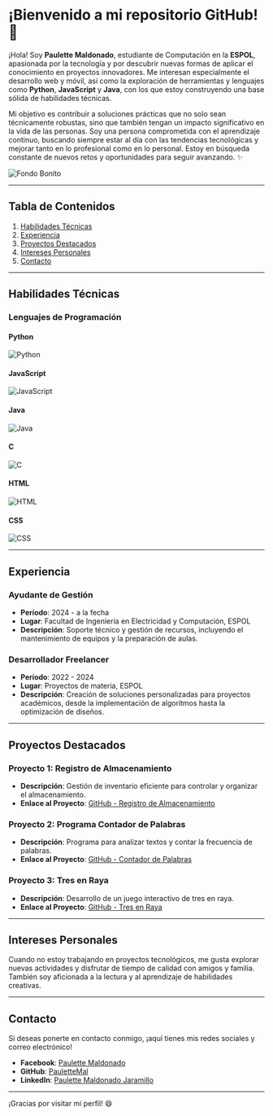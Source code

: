 # ¡Bienvenido a mi repositorio GitHub! :wave:

¡Hola! Soy **Paulette Maldonado**, estudiante de Computación en la **ESPOL**, apasionada por la tecnología y por descubrir nuevas formas de aplicar el conocimiento en proyectos innovadores. Me interesan especialmente el desarrollo web y móvil, así como la exploración de herramientas y lenguajes como **Python**, **JavaScript** y **Java**, con los que estoy construyendo una base sólida de habilidades técnicas.

Mi objetivo es contribuir a soluciones prácticas que no solo sean técnicamente robustas, sino que también tengan un impacto significativo en la vida de las personas. Soy una persona comprometida con el aprendizaje continuo, buscando siempre estar al día con las tendencias tecnológicas y mejorar tanto en lo profesional como en lo personal. Estoy en búsqueda constante de nuevos retos y oportunidades para seguir avanzando. ✨

![Fondo Bonito](https://media0.giphy.com/media/v1.Y2lkPTc5MGI3NjExazRtN3k0b29vY3RlcGh2MWFzMWtsc2M3Y2dpazltNnQ3NTE2am01ZiZlcD12MV9pbnRlcm5hbF9naWZfYnlfaWQmY3Q9Zw/Basrh159dGwKY/giphy.webp)

---

## Tabla de Contenidos  
1. [Habilidades Técnicas](#habilidades-técnicas)  
2. [Experiencia](#experiencia)  
3. [Proyectos Destacados](#proyectos-destacados)  
4. [Intereses Personales](#intereses-personales)  
5. [Contacto](#contacto)  

---

## Habilidades Técnicas 

### Lenguajes de Programación 

#### Python
![Python](https://i.pinimg.com/736x/ed/66/63/ed666327dd3ce274d94f2b3547155891.jpg)

#### JavaScript
![JavaScript](https://i.pinimg.com/736x/0e/4f/dc/0e4fdce8ac22e09688c580e5bc4dcd7d.jpg)

#### Java
![Java](https://i.pinimg.com/736x/86/ad/01/86ad01aac334ed269e9d33dab95a2217.jpg)

#### C
![C](https://i.pinimg.com/736x/6e/46/e7/6e46e7dbe2bb73dacc055e5dbd85c3ad.jpg)

#### HTML
![HTML](https://i.pinimg.com/736x/ca/e1/b4/cae1b4f6b223fe5a7bb712b680cffa67.jpg)

#### CSS
![CSS](https://i.pinimg.com/736x/62/1f/21/621f21fa891b48023ff7c4dff12c7aa0.jpg)

---

## Experiencia 

### Ayudante de Gestión
- **Período**: 2024 - a la fecha
- **Lugar**: Facultad de Ingeniería en Electricidad y Computación, ESPOL  
- **Descripción**: Soporte técnico y gestión de recursos, incluyendo el mantenimiento de equipos y la preparación de aulas.

### Desarrollador Freelancer
- **Período**: 2022 - 2024  
- **Lugar**: Proyectos de materia, ESPOL  
- **Descripción**: Creación de soluciones personalizadas para proyectos académicos, desde la implementación de algoritmos hasta la optimización de diseños.

---

## Proyectos Destacados

### Proyecto 1: Registro de Almacenamiento
- **Descripción**: Gestión de inventario eficiente para controlar y organizar el almacenamiento.
- **Enlace al Proyecto**: [GitHub - Registro de Almacenamiento](https://github.com/ArielV17/Proyecto)

### Proyecto 2: Programa Contador de Palabras
- **Descripción**: Programa para analizar textos y contar la frecuencia de palabras.
- **Enlace al Proyecto**: [GitHub - Contador de Palabras](https://github.com/progsis-espol/programa-frecuencia-palabras-paulettemal)

### Proyecto 3: Tres en Raya
- **Descripción**: Desarrollo de un juego interactivo de tres en raya.
- **Enlace al Proyecto**: [GitHub - Tres en Raya](https://github.com/Darloscode/Tres-en-Raya)

---

## Intereses Personales 

Cuando no estoy trabajando en proyectos tecnológicos, me gusta explorar nuevas actividades y disfrutar de tiempo de calidad con amigos y familia. También soy aficionada a la lectura y al aprendizaje de habilidades creativas.

---

## Contacto 

Si deseas ponerte en contacto conmigo, ¡aquí tienes mis redes sociales y correo electrónico!  
- **Facebook**: [Paulette Maldonado](https://www.facebook.com/paulete.maldonado.3)  
- **GitHub**: [PauletteMal](https://github.com/paulettemal)  
- **LinkedIn**: [Paulette Maldonado Jaramillo](https://www.linkedin.com/in/paulette-maldonado-jaramillo-868a8820a/)  

---

¡Gracias por visitar mi perfil! 😄
